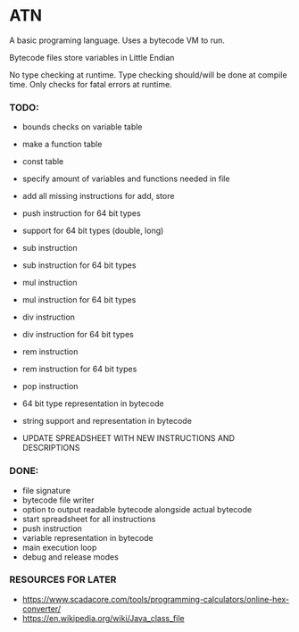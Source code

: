 # ATN
 A basic programing language.
 Uses a bytecode VM to run.

                        
 Bytecode files store variables in Little Endian 

No type checking at runtime.
Type checking should/will be done at compile time.
Only checks for fatal errors at runtime.


### TODO:

- bounds checks on variable table
- make a function table
- const table
- specify amount of variables and functions needed in file
- add all missing instructions for add, store
- push instruction for 64 bit types
- support for 64 bit types (double, long)
- sub instruction
- sub instruction for 64 bit types
- mul instruction
- mul instruction for 64 bit types
- div instruction
- div instruction for 64 bit types
- rem instruction
- rem instruction for 64 bit types
- pop instruction
- 64 bit type representation in bytecode
- string support and representation in bytecode

- UPDATE SPREADSHEET WITH NEW INSTRUCTIONS AND DESCRIPTIONS


### DONE:

- file signature
- bytecode file writer
- option to output readable bytecode alongside actual bytecode
- start spreadsheet for all instructions
- push instruction
- variable representation in bytecode
- main execution loop
- debug and release modes



### RESOURCES FOR LATER

- https://www.scadacore.com/tools/programming-calculators/online-hex-converter/
- https://en.wikipedia.org/wiki/Java_class_file